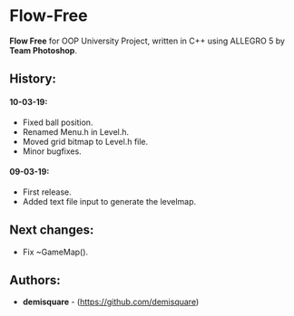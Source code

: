 # Flow-Free
**Flow Free** for OOP University Project, written in C++ using ALLEGRO 5 by **Team Photoshop**.

## History:
#### 10-03-19:
- Fixed ball position.
- Renamed Menu.h in Level.h.
- Moved grid bitmap to Level.h file.
- Minor bugfixes.

#### 09-03-19:
- First release.
- Added text file input to generate the levelmap.

## Next changes:
- Fix ~GameMap().

## Authors:

* **demisquare** - (https://github.com/demisquare)
